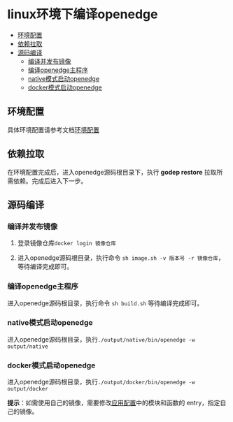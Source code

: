 # linux环境下编译openedge

- [环境配置](#环境配置)
- [依赖拉取](#依赖拉取)
- [源码编译](#源码编译)
  - [编译并发布镜像](#编译并发布镜像)
  - [编译openedge主程序](#编译openedge主程序)
  - [native模式启动openedge](#native模式启动openedge)
  - [docker模式启动openedge](#docker模式启动openedge)

## 环境配置

具体环境配置请参考文档[环境配置](./build_prepare.md)

## 依赖拉取

在环境配置完成后，进入openedge源码根目录下，执行 **godep restore** 拉取所需依赖。完成后进入下一步。

## 源码编译

### 编译并发布镜像

1. 登录镜像仓库```docker login 镜像仓库```

2. 进入openedge源码根目录，执行命令 ```sh image.sh -v 版本号 -r 镜像仓库```，等待编译完成即可。

### 编译openedge主程序

进入openedge源码根目录，执行命令 ```sh build.sh``` 等待编译完成即可。

### native模式启动openedge

进入openedge源码根目录，执行```./output/native/bin/openedge -w output/native```

### docker模式启动openedge

进入openedge源码根目录，执行```./output/docker/bin/openedge -w output/docker```

**提示**：如需使用自己的镜像，需要修改[应用配置](../example/docker/app/app.yml)中的模块和函数的 entry，指定自己的镜像。

